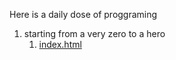 Here is a daily dose of proggraming

1. starting from a very zero to a hero
   1. [index.html](index.html)
